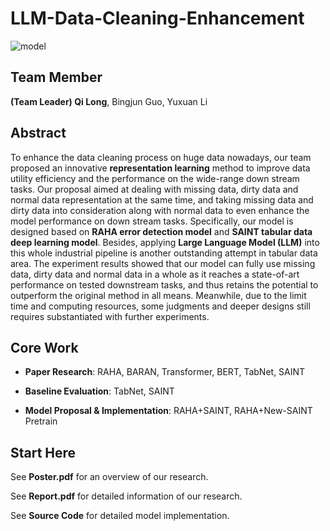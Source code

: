 # LLM-Data-Cleaning-Enhancement

![model](https://github.com/QiLong25/LLM-Data-Cleaning-Enhancement/assets/143149589/08da5491-e331-464f-bbdc-4537066d4897)

## Team Member
**(Team Leader) Qi Long**, Bingjun Guo, Yuxuan Li

## Abstract
To enhance the data cleaning process on huge data nowadays, our team proposed an innovative **representation learning** method to improve data utility efficiency and the performance on the wide-range down stream tasks. Our proposal aimed at dealing with missing data, dirty data and normal data representation at the same time, and taking missing data and dirty data into consideration along with normal data to even enhance the model performance on down stream tasks. Specifically, our model is designed based on **RAHA error detection model** and **SAINT tabular data deep learning model**. Besides, applying **Large Language Model (LLM)** into this whole industrial pipeline is another outstanding attempt in tabular data area. The experiment results showed that our model can fully use missing data, dirty data and normal data in a whole as it reaches a state-of-art performance on tested downstream tasks, and thus retains the potential to outperform the original method in all means. Meanwhile, due to the limit time and computing resources, some judgments and deeper designs still requires substantiated with further experiments.

## Core Work
 *  **Paper Research**: RAHA, BARAN, Transformer, BERT, TabNet, SAINT

 *  **Baseline Evaluation**: TabNet, SAINT

 *  **Model Proposal & Implementation**: RAHA+SAINT, RAHA+New-SAINT Pretrain

## Start Here
See **Poster.pdf** for an overview of our research.

See **Report.pdf** for detailed information of our research.

See **Source Code** for detailed model implementation.
